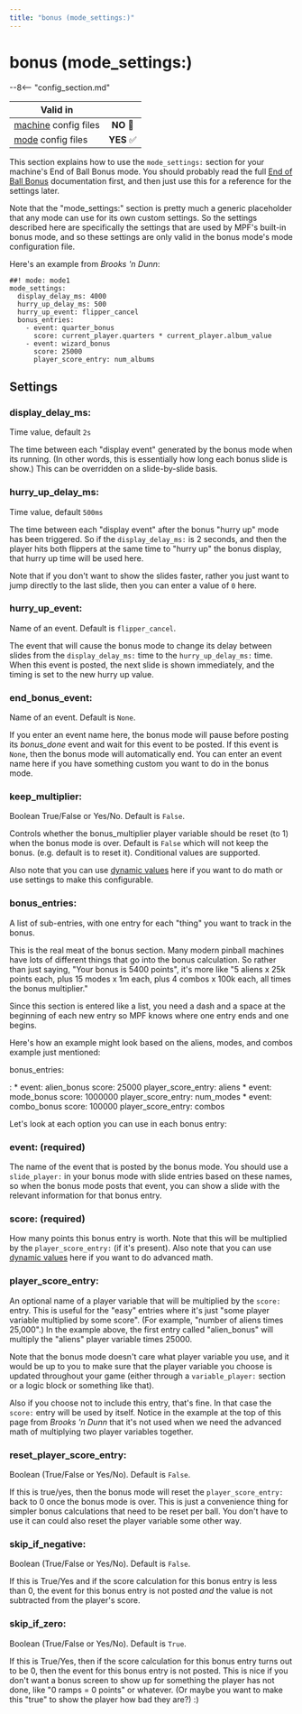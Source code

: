 ```yaml
---
title: "bonus (mode_settings:)"
---
```


# bonus (mode_settings:)


--8<-- "config_section.md"

| Valid in | |
|-----|:----:|
|[machine](instructions/machine_config.md) config files |**NO** :no_entry_sign:|
|[mode](instructions/mode_config.md) config files|**YES** :white_check_mark:|

This section explains how to use the `mode_settings:` section for your
machine's End of Ball Bonus mode. You should probably read the full
[End of Ball Bonus](../game_logic/bonus/index.md) documentation first, and then just use this for a reference
for the settings later.

Note that the "mode_settings:" section is pretty much a generic
placeholder that any mode can use for its own custom settings. So the
settings described here are specifically the settings that are used by
MPF's built-in bonus mode, and so these settings are only valid in the
bonus mode's mode configuration file.

Here's an example from *Brooks 'n Dunn*:

``` mpf-config
##! mode: mode1
mode_settings:
  display_delay_ms: 4000
  hurry_up_delay_ms: 500
  hurry_up_event: flipper_cancel
  bonus_entries:
    - event: quarter_bonus
      score: current_player.quarters * current_player.album_value
    - event: wizard_bonus
      score: 25000
      player_score_entry: num_albums
```

## Settings

### display_delay_ms:

Time value, default `2s`

The time between each "display event" generated by the bonus mode when
its running. (In other words, this is essentially how long each bonus
slide is show.) This can be overridden on a slide-by-slide basis.

### hurry_up_delay_ms:

Time value, default `500ms`

The time between each "display event" after the bonus "hurry up"
mode has been triggered. So if the `display_delay_ms:` is 2 seconds, and
then the player hits both flippers at the same time to "hurry up" the
bonus display, that hurry up time will be used here.

Note that if you don't want to show the slides faster, rather you just
want to jump directly to the last slide, then you can enter a value of
`0` here.

### hurry_up_event:

Name of an event. Default is `flipper_cancel`.

The event that will cause the bonus mode to change its delay between
slides from the `display_delay_ms:` time to the `hurry_up_delay_ms:`
time. When this event is posted, the next slide is shown immediately,
and the timing is set to the new hurry up value.

### end_bonus_event:

Name of an event. Default is `None`.

If you enter an event name here, the bonus mode will pause before
posting its *bonus_done* event and wait for this event to be posted. If
this event is `None`, then the bonus mode will automatically end. You
can enter an event name here if you have something custom you want to do
in the bonus mode.

### keep_multiplier:

Boolean True/False or Yes/No. Default is `False`.

Controls whether the bonus_multiplier player variable should be reset
(to 1) when the bonus mode is over. Default is `False` which will not
keep the bonus. (e.g. default is to reset it). Conditional values are
supported.

Also note that you can use
[dynamic values](instructions/dynamic_values.md) here if you want to do math or use settings to make this
configurable.

### bonus_entries:

A list of sub-entries, with one entry for each "thing" you want to
track in the bonus.

This is the real meat of the bonus section. Many modern pinball machines
have lots of different things that go into the bonus calculation. So
rather than just saying, "Your bonus is 5400 points", it's more like
"5 aliens x 25k points each, plus 15 modes x 1m each, plus 4 combos x
100k each, all times the bonus multiplier."

Since this section is entered like a list, you need a dash and a space
at the beginning of each new entry so MPF knows where one entry ends and
one begins.

Here's how an example might look based on the aliens, modes, and combos
example just mentioned:

bonus_entries:
>
:   * event: alien_bonus score: 25000 player_score_entry: aliens
    * event: mode_bonus score: 1000000 player_score_entry: num_modes
    * event: combo_bonus score: 100000 player_score_entry: combos

Let's look at each option you can use in each bonus entry:

### event: (required)

The name of the event that is posted by the bonus mode. You should use a
`slide_player:` in your bonus mode with slide entries based on these
names, so when the bonus mode posts that event, you can show a slide
with the relevant information for that bonus entry.

### score: (required)

How many points this bonus entry is worth. Note that this will be
multiplied by the `player_score_entry:` (if it's present). Also note
that you can use
[dynamic values](instructions/dynamic_values.md) here if you want to do advanced math.

### player_score_entry:

An optional name of a player variable that will be multiplied by the
`score:` entry. This is useful for the "easy" entries where it's just
"some player variable multiplied by some score". (For example,
"number of aliens times 25,000".) In the example above, the first
entry called "alien_bonus" will multiply the "aliens" player
variable times 25000.

Note that the bonus mode doesn't care what player variable you use, and
it would be up to you to make sure that the player variable you choose
is updated throughout your game (either through a `variable_player:`
section or a logic block or something like that).

Also if you choose not to include this entry, that's fine. In that case
the `score:` entry will be used by itself. Notice in the example at the
top of this page from *Brooks 'n Dunn* that it's not used when we need
the advanced math of multiplying two player variables together.

### reset_player_score_entry:

Boolean (True/False or Yes/No). Default is `False`.

If this is true/yes, then the bonus mode will reset the
`player_score_entry:` back to 0 once the bonus mode is over. This is
just a convenience thing for simpler bonus calculations that need to be
reset per ball. You don't have to use it can could also reset the
player variable some other way.

### skip_if_negative:

Boolean (True/False or Yes/No). Default is `False`.

If this is True/Yes and if the score calculation for this bonus entry is
less than 0, the event for this bonus entry is not posted *and* the
value is not subtracted from the player's score.

### skip_if_zero:

Boolean (True/False or Yes/No). Default is `True`.

If this is True/Yes, then if the score calculation for this bonus entry
turns out to be 0, then the event for this bonus entry is not posted.
This is nice if you don't want a bonus screen to show up for something
the player has not done, like "0 ramps = 0 points" or whatever. (Or
maybe you want to make this "true" to show the player how bad they
are?) :)
